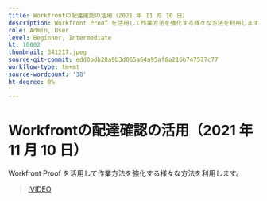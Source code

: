 ```yaml
---
title: Workfrontの配達確認の活用（2021 年 11 月 10 日）
description: Workfront Proof を活用して作業方法を強化する様々な方法を利用します。
role: Admin, User
level: Beginner, Intermediate
kt: 10002
thumbnail: 341217.jpeg
source-git-commit: edd0bdb28a9b3d065a64a95af6a216b747577c77
workflow-type: tm+mt
source-wordcount: '38'
ht-degree: 0%

---
```


# Workfrontの配達確認の活用（2021 年 11 月 10 日）

Workfront Proof を活用して作業方法を強化する様々な方法を利用します。

>[!VIDEO](https://video.tv.adobe.com/v/341217/?quality=12&learn=on)
